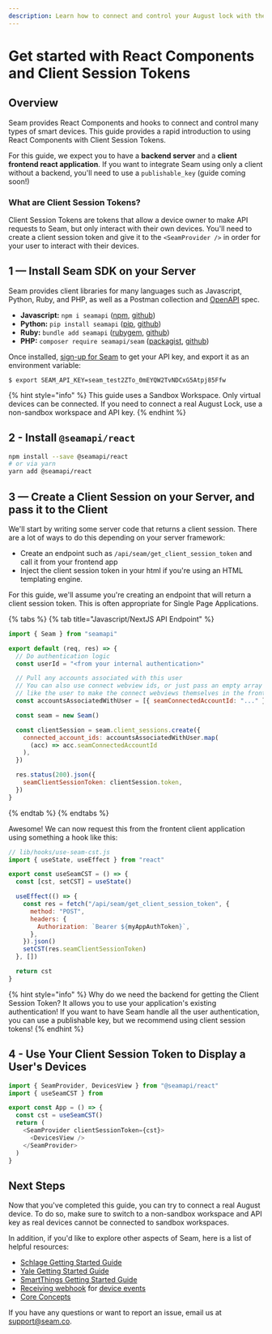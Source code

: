 ```yaml
---
description: Learn how to connect and control your August lock with the Seam API.
---
```


# Get started with React Components and Client Session Tokens

<!-- <figure><img src="../.gitbook/assets/august-getting-started-guide-cover.jpg" alt=""><figcaption><p>August Smart Locks</p></figcaption></figure> -->

## Overview

Seam provides React Components and hooks to connect and control many types of smart devices. This guide provides a rapid introduction to using React
Components with Client Session Tokens.

For this guide, we expect you to have a **backend server** and a **client frontend react application**. If you want to integrate Seam using only a client without
a backend, you'll need to use a `publishable_key` (guide coming soon!)

### What are Client Session Tokens?

Client Session Tokens are tokens that allow a device owner to make API requests
to Seam, but only interact with their own devices. You'll need to create a
client session token and give it to the `<SeamProvider />` in order for your
user to interact with their devices.

## 1 — Install Seam SDK on your Server

Seam provides client libraries for many languages such as Javascript, Python, Ruby, and PHP, as well as a Postman collection and [OpenAPI](https://connect.getseam.com/openapi.json) spec.

- **Javascript:** `npm i seamapi` ([npm](https://www.npmjs.com/package/seamapi), [github](https://github.com/seamapi/javascript))
- **Python:** `pip install seamapi` ([pip](https://pypi.org/project/seamapi/), [github](https://github.com/seamapi/python))
- **Ruby:** `bundle add seamapi` ([rubygem](https://rubygems.org/gems/seamapi), [github](https://github.com/seamapi/ruby))
- **PHP:** `composer require seamapi/seam` ([packagist](https://packagist.org/packages/seamapi/seam), [github](https://github.com/seamapi/php))

Once installed, [sign-up for Seam](https://console.seam.co/) to get your API key, and export it as an environment variable:

```
$ export SEAM_API_KEY=seam_test2ZTo_0mEYQW2TvNDCxG5Atpj85Ffw
```

{% hint style="info" %}
This guide uses a Sandbox Workspace. Only virtual devices can be connected. If you need to connect a real August Lock, use a non-sandbox workspace and API key.
{% endhint %}

## 2 - Install `@seamapi/react`

```bash
npm install --save @seamapi/react
# or via yarn
yarn add @seamapi/react
```

## 3 — Create a Client Session on your Server, and pass it to the Client

We'll start by writing some server code that returns a client session. There
are a lot of ways to do this depending on your server framework:

- Create an endpoint such as `/api/seam/get_client_session_token` and call it
  from your frontend app
- Inject the client session token in your html if you're using an HTML
  templating engine.

For this guide, we'll assume you're creating an endpoint that will return
a client session token. This is often appropriate for Single Page Applications.

{% tabs %}
{% tab title="Javascript/NextJS API Endpoint" %}

```javascript
import { Seam } from "seamapi"

export default (req, res) => {
  // Do authentication logic
  const userId = "<from your internal authentication>"

  // Pull any accounts associated with this user
  // You can also use connect webview ids, or just pass an empty array if you'd
  // like the user to make the connect webviews themselves in the frontend!
  const accountsAssociatedWithUser = [{ seamConnectedAccountId: "..." }]

  const seam = new Seam()

  const clientSession = seam.client_sessions.create({
    connected_account_ids: accountsAssociatedWithUser.map(
      (acc) => acc.seamConnectedAccountId
    ),
  })

  res.status(200).json({
    seamClientSessionToken: clientSession.token,
  })
}
```

{% endtab %}
{% endtabs %}

Awesome! We can now request this from the frontent client application using
something a hook like this:

```javascript
// lib/hooks/use-seam-cst.js
import { useState, useEffect } from "react"

export const useSeamCST = () => {
  const [cst, setCST] = useState()

  useEffect(() => {
    const res = fetch("/api/seam/get_client_session_token", {
      method: "POST",
      headers: {
        Authorization: `Bearer ${myAppAuthToken}`,
      },
    }).json()
    setCST(res.seamClientSessionToken)
  }, [])

  return cst
}
```

{% hint style="info" %}
Why do we need the backend for getting the Client Session Token? It allows you
to use your application's existing authentication! If you want to have Seam
handle all the user authentication, you can use a publishable key, but we
recommend using client session tokens!
{% endhint %}

## 4 - Use Your Client Session Token to Display a User's Devices

```javascript
import { SeamProvider, DevicesView } from "@seamapi/react"
import { useSeamCST } from

export const App = () => {
  const cst = useSeamCST()
  return (
    <SeamProvider clientSessionToken={cst}>
      <DevicesView />
    </SeamProvider>
  )
}
```

## Next Steps

Now that you've completed this guide, you can try to connect a real August device. To do so, make sure to switch to a non-sandbox workspace and API key as real devices cannot be connected to sandbox workspaces.

In addition, if you'd like to explore other aspects of Seam, here is a list of helpful resources:

- [Schlage Getting Started Guide](broken-reference/)
- [Yale Getting Started Guide](get-started-with-yale-locks.md)
- [SmartThings Getting Started Guide](get-started-with-smartthings-hubs-+-smart-locks.md)
- [Receiving webhook](../core-concepts/webhooks.md) for [device events](../api-clients/events/list-events.md)
- [Core Concepts](broken-reference/)

If you have any questions or want to report an issue, email us at support@seam.co.
